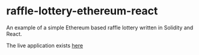 # raffle-lottery-ethereum-react
An example of a simple Ethereum based raffle lottery written in Solidity and React.

The live application exists [here](https://richardkronick.github.io/raffle-lottery-ethereum-react/)
